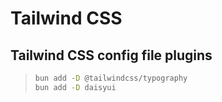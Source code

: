 # Tailwind CSS

## Tailwind CSS config file plugins

> ```zsh
> bun add -D @tailwindcss/typography
> bun add -D daisyui
> ```
